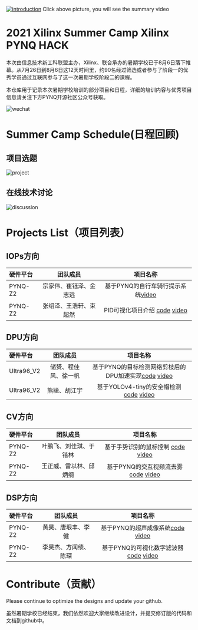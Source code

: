 [![introduction](images/introduction.jpg)](https://youtu.be/otU9I2DTb6I)
Click above picture, you will see the summary video
# 2021 Xilinx Summer Camp Xilinx PYNQ HACK

本次由信息技术新工科联盟主办，Xilinx、联合承办的暑期学校已于8月6日落下帷幕。从7月26日到8月6日这12天时间里，约90名经过筛选或者参与了阶段一的优秀学员通过互联网参与了这一次暑期学校阶段二的课程。

本仓库用于记录本次暑期学校培训的部分项目和日程，详细的培训内容与优秀项目信息请关注下方PYNQ开源社区公众号获取。

![wechat](images/pynq_wechat.png)

# Summer Camp Schedule(日程回顾)

## 项目选题
![project](images/project_selected.png)
## 在线技术讨论
![discussion](images/discussion.png)

# Projects List（项目列表）

## IOPs方向
| 硬件平台|团队成员| 项目名称                            |
|:--------|:----------------------------------:|:----:|
|PYNQ-Z2| 宗家伟、崔钰泽、金志远| 基于PYNQ的自行车骑行提示系统[video](https://youtu.be/wNk8SXH74RY)              | 
|PYNQ-Z2| 张绍泽、王浩轩、束超然|PID可视化项目介绍 [code](https://github.com/zhangshaoze/PYNQ_PID_Demo)      [video](https://youtu.be/qbKOAOR7k0s)  |

## DPU方向

| 硬件平台|团队成员| 项目名称                            |
|:--------|:----------------------------------:|:----:|
|Ultra96_V2| 储赟、程佳风、徐一帆| 基于PYNQ的目标检测网络剪枝后的DPU加速实现[code](https://github.com/chumingqian/Deploy_Yolov4_On_Ultra96_v2)  [video](https://youtu.be/ZO2rcT0YD04)             | 
|Ultra96_V2| 熊聪、胡江宇| 基于YOLOv4-tiny的安全帽检测 [code](https://github.com/XiongDa0001/Ultra96V2-HatDetection)  [video](https://youtu.be/ZUJEUZHRCPs)        |

## CV方向

| 硬件平台|团队成员| 项目名称                            |
|:--------|:----------------------------------:|:----:|
|PYNQ-Z2| 叶鹏飞、刘佳琪、于锴林|基于手势识别的鼠标控制 [code](https://github.com/kl-0428/PYNQ.git)  [video](https://youtu.be/NGERHm35T34)              | 
|PYNQ-Z2| 王正威、雷以林、邱炳纲|基于PYNQ的交互视频流去雾 [code](https://github.com/Zenway-Wong/PYNQ-DCP)   [video](https://youtu.be/RMOZCRT8qYk)      |

## DSP方向

| 硬件平台|团队成员| 项目名称                            |
|:--------|:----------------------------------:|:----:|
|PYNQ-Z2| 黄昊、唐垠丰、李健| 基于PYNQ的超声成像系统[code](https://github.com/Sionnoeden/PYNQ-Beamformer)  [video](https://youtu.be/l9V81WzJTWs)         | 
|PYNQ-Z2| 李昊杰、方闻绩、陈琛| 基于PYNQ的可视化数字滤波器[code](https://github.com/lhj0212/-PYNQ-)   [video](https://youtu.be/iOHFBgp3vv0)        |


# Contribute（贡献）
Please continue to optimize the designs and update your github.

虽然暑期学校已经结束，我们依然欢迎大家继续改进设计，并提交修订版的代码和文档到github中。
